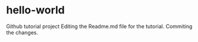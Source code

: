 # hello-world
Github tutorial project
Editing the Readme.md file for the tutorial.
Commiting the changes.
